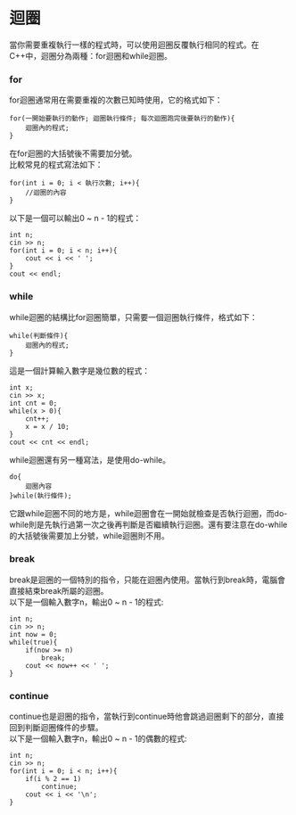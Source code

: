 # 迴圈

當你需要重複執行一樣的程式時，可以使用迴圈反覆執行相同的程式。在C++中，迴圈分為兩種：for迴圈和while迴圈。

### for
for迴圈通常用在需要重複的次數已知時使用，它的格式如下：
```
for(一開始要執行的動作; 迴圈執行條件; 每次迴圈跑完後要執行的動作){
    迴圈內的程式;
}  
```
在for迴圈的大括號後不需要加分號。  
比較常見的程式寫法如下：  
```
for(int i = 0; i < 執行次數; i++){
    //迴圈的內容
}
```
以下是一個可以輸出0 ~ n - 1的程式：
```
int n;
cin >> n;
for(int i = 0; i < n; i++){
    cout << i << ' ';
}
cout << endl;
```

### while
while迴圈的結構比for迴圈簡單，只需要一個迴圈執行條件，格式如下：
```
while(判斷條件){
    迴圈內的程式;
}  
```
這是一個計算輸入數字是幾位數的程式：
```
int x;
cin >> x;
int cnt = 0;
while(x > 0){
    cnt++;
    x = x / 10;
}
cout << cnt << endl;
```
while迴圈還有另一種寫法，是使用do-while。
```
do{
    迴圈內容
}while(執行條件);
```
它跟while迴圈不同的地方是，while迴圈會在一開始就檢查是否執行迴圈，而do-while則是先執行過第一次之後再判斷是否繼續執行迴圈。還有要注意在do-while的大括號後需要加上分號，while迴圈則不用。

### break
break是迴圈的一個特別的指令，只能在迴圈內使用。當執行到break時，電腦會直接結束break所屬的迴圈。  
以下是一個輸入數字n，輸出0 ~ n - 1的程式:
```
int n;
cin >> n;
int now = 0;
while(true){
    if(now >= n)
        break;
    cout << now++ << ' ';
}
```

### continue
continue也是迴圈的指令，當執行到continue時他會跳過迴圈剩下的部分，直接回到判斷迴圈條件的步驟。  
以下是一個輸入數字n，輸出0 ~ n - 1的偶數的程式:
```
int n;
cin >> n;
for(int i = 0; i < n; i++){
    if(i % 2 == 1)
        continue;
    cout << i << '\n';
}
```